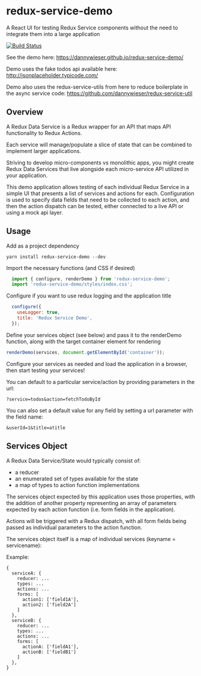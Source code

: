 # redux-service-demo
A React UI for testing Redux Service components without the need to integrate them into a large application

[![Build Status](https://travis-ci.org/dannywieser/redux-service-demo.svg?branch=master)](https://travis-ci.org/dannywieser/redux-service-demo)

See the demo here: https://dannywieser.github.io/redux-service-demo/

Demo uses the fake todos api available here: http://jsonplaceholder.typicode.com/

Demo also uses the redux-service-utils from here to reduce boilerplate in the async service code: https://github.com/dannywieser/redux-service-util

## Overview

A Redux Data Service is a Redux wrapper for an API that maps API functionality to Redux Actions.

Each service will manage/populate a slice of state that can be combined to implement larger applications.

Striving to develop micro-components vs monolithic apps, you might create Redux Data Services that live alongside each micro-service API utilized in your application.

This demo application allows testing of each individual Redux Service in a simple UI that presents a list of services and actions for each. Configuration is used to specify data fields that need to be collected to each action, and then the action dispatch can be tested, either connected to a live API or using a mock api layer.

## Usage

Add as a project dependency

`yarn install redux-service-demo --dev`

Import the necessary functions (and CSS if desired)

```javascript
  import { configure, renderDemo } from 'redux-service-demo';
  import 'redux-service-demo/styles/index.css';
```

Configure if you want to use redux logging and the application title

```javascript
  configure({
    useLogger: true,
    title: 'Redux Service Demo',
  });
```

Define your services object (see below) and pass it to the renderDemo function, along with the target container element for rendering

```javascript
renderDemo(services, document.getElementById('container'));
```

Configure your services as needed and load the application in a browser, then start testing your services!

You can default to a particular service/action by providing parameters in the url:

```
?service=todos&action=fetchTodoById
```

You can also set a default value for any field by setting a url parameter with the field name:
```
&userId=1&title=atitle
```

## Services Object

A Redux Data Service/State would typically consist of:
* a reducer
* an enumerated set of types available for the state
* a map of types to action function implementations

The services object expected by this application uses those properties, with the addition of another property representing an array of parameters expected by each action function (i.e. form fields in the application).

Actions will be triggered with a Redux dispatch, with all form fields being passed as individual parameters to the action function.

The services object itself is a map of individual services (keyname = servicename):

Example:

```
{
  serviceA: {
    reducer: ...
    types: ...
    actions: ...
    forms: [
      action1: ['field1A'],
      action2: ['field2A']
    ]
  },
  serviceB: {
    reducer: ...
    types: ...
    actions: ...
    forms: [
      actionA: ['fieldA1'],
      actionB: ['fieldB1']
    ]
  },  
}
```

